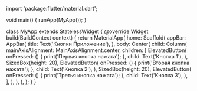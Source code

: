 import 'package:flutter/material.dart';

void main() {
  runApp(MyApp());
}

class MyApp extends StatelessWidget {
  @override
  Widget build(BuildContext context) {
    return MaterialApp(
      home: Scaffold(
        appBar: AppBar(
          title: Text('Кнопки Приложение'),
        ),
        body: Center(
          child: Column(
            mainAxisAlignment: MainAxisAlignment.center,
            children: <Widget>[
              ElevatedButton(
                onPressed: () {
                  print('Первая кнопка нажата');
                },
                child: Text('Кнопка 1'),
              ),
              SizedBox(height: 20),
              ElevatedButton(
                onPressed: () {
                  print('Вторая кнопка нажата');
                },
                child: Text('Кнопка 2'),
              ),
              SizedBox(height: 20),
              ElevatedButton(
                onPressed: () {
                  print('Третья кнопка нажата');
                },
                child: Text('Кнопка 3'),
              ),
            ],
          ),
        ),
      ),
    );
  }
}
